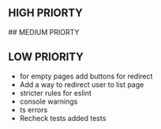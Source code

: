 ## HIGH PRIORTY

## MEDIUM PRIORTY

## LOW PRIORITY

- for empty pages add buttons for redirect
- Add a way to redirect user to list page
- stricter rules for eslint
- console warnings
- ts errors
- Recheck tests added tests
